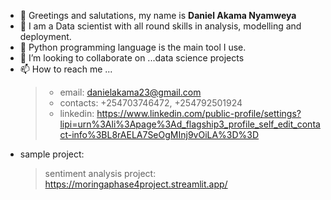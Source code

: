 

- 👋 Greetings and salutations, my name is <b>Daniel Akama Nyamweya</b>
- 👀 I am a Data scientist with all round skills in analysis, modelling and deployment.
- 🌱 Python programming language is the main tool I use.
- 💞️ I’m looking to collaborate on ...data science projects
- 📫 How to reach me ...
  > * email: danielakama23@gmail.com
  > *  contacts: +254703746472, +254792501924
  > *   linkedin: https://www.linkedin.com/public-profile/settings?lipi=urn%3Ali%3Apage%3Ad_flagship3_profile_self_edit_contact-info%3BL8rAELA7SeOgMInj9vOiLA%3D%3D
- sample project:
  > sentiment analysis project: https://moringaphase4project.streamlit.app/
